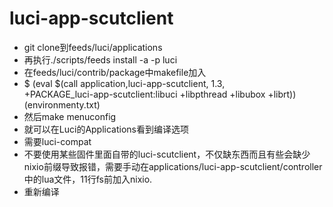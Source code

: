 # luci-app-scutclient
* git clone到feeds/luci/applications
* 再执行./scripts/feeds install -a -p luci
* 在feeds/luci/contrib/package中makefile加入
*   \$ (eval $(call application,luci-app-scutclient, 1.3,\
       +PACKAGE_luci-app-scutclient:libuci +libpthread +libubox +librt))
    (environmenty.txt)
* 然后make menuconfig
* 就可以在Luci的Applications看到编译选项
* 需要luci-compat
* 不要使用某些固件里面自带的luci-scutclient，不仅缺东西而且有些会缺少nixio前缀导致报错，需要手动在applications/luci-app-scutclient/controller中的lua文件，11行fs前加入nixio.
* 重新编译
